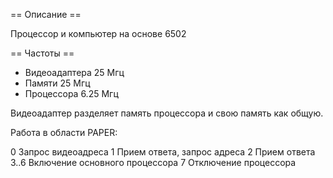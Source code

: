 == Описание ==

Процессор и компьютер на основе 6502

== Частоты ==

* Видеоадаптера   25 Мгц
* Памяти          25 Мгц
* Процессора      6.25 Мгц

Видеоадаптер разделяет память процессора и свою память как общую.

Работа в области PAPER:

0 Запрос видеоадреса
1 Прием ответа, запрос адреса
2 Прием ответа
3..6 Включение основного процессора
7 Отключение процессора

